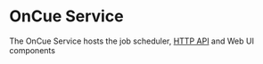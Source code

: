 OnCue Service
=============

The OnCue Service hosts the job scheduler, [HTTP API](http://docs.oncue.apiary.io/) and Web UI components
